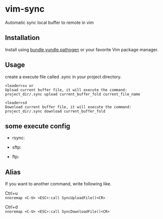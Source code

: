 vim-sync
========

Automatic sync local buffer to remote in vim


Installation
----

Install using [bundle],[vundle],[pathogen] or your favorite Vim package manager.

Usage
----

create a execute file called .sync in your project directory.

    <leader>su or 
    Upload current buffer file, it will execute the command: project_dir/.sync upload current_buffer_fold current_file_name
    
    <leader>sd
    Download current buffer file, it will execute the command: project_dir/.sync download current_buffer_fold

some execute config
----
* rsync:
    
* sftp:
    
* ftp:


Alias
----
  
If you want to another command, write following like.

Ctrl+u  
    `nnoremap <C-U> <ESC>:call SyncUploadFile()<CR>`
    
Ctrl+d  
    `nnoremap <C-U> <ESC>:call SyncDownloadFile()<CR>`
    
[bundle]:https://github.com/bundler/bundler/
[vundle]:https://github.com/gmarik/vundle/
[pathogen]:https://github.com/tpope/vim-pathogen/

